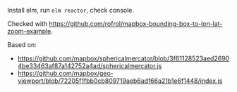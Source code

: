 Install elm, run `elm reactor`, check console.

Checked with https://github.com/rofrol/mapbox-bounding-box-to-lon-lat-zoom-example.

Based on:

- https://github.com/mapbox/sphericalmercator/blob/3f61128523aed26904be33463af87a142752a4ad/sphericalmercator.js
- https://github.com/mapbox/geo-viewport/blob/72205f1fbb0cb809719aeb6adf66a21b1e6f1448/index.js
